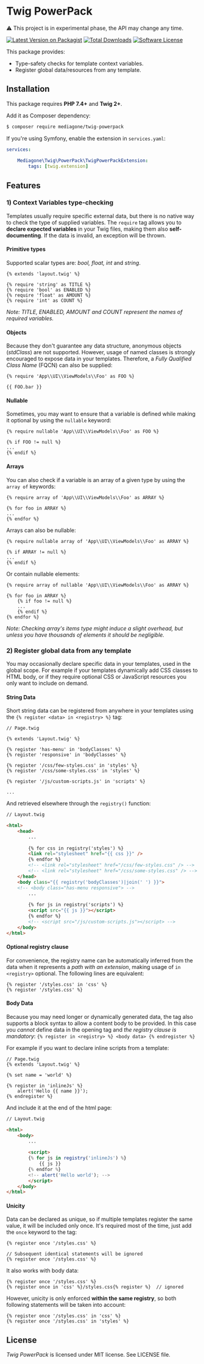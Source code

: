 # Twig PowerPack

⚠️ This project is in experimental phase, the API may change any time.

[![Latest Version on Packagist][ico-version]][link-packagist]
[![Total Downloads][ico-downloads]][link-downloads]
[![Software License][ico-license]](LICENSE)

This package provides:
- Type-safety checks for template context variables.
- Register global data/resources from any template.


## Installation
This package requires **PHP 7.4+** and **Twig 2+**.

Add it as Composer dependency:
```sh
$ composer require mediagone/twig-powerpack
```
If you're using Symfony, enable the extension in `services.yaml`:
```yaml
services:
    
    Mediagone\Twig\PowerPack\TwigPowerPackExtension:
        tags: [twig.extension]
```


## Features

### 1) Context Variables type-checking

Templates usually require specific external data, but there is no native way to check the type of supplied variables. The `require` tag allows you to **declare expected variables** in your Twig files, making them also **self-documenting**. If the data is invalid, an exception will be thrown.

#### Primitive types
Supported scalar types are: _bool, float, int_ and _string_.

```twig
{% extends 'layout.twig' %}

{% require 'string' as TITLE %}
{% require 'bool' as ENABLED %}
{% require 'float' as AMOUNT %}
{% require 'int' as COUNT %}
```
_Note: TITLE, ENABLED, AMOUNT and COUNT represent the names of required variables._

#### Objects
Because they don't guarantee any data structure, anonymous objects (_stdClass_) are not supported. However, usage of named classes is strongly encouraged to expose data in your templates. Therefore, a _Fully Qualified Class Name_ (FQCN) can also be supplied:
```twig
{% require 'App\\UI\\ViewModels\\Foo' as FOO %}

{{ FOO.bar }}
```

#### Nullable
Sometimes, you may want to ensure that a variable is defined while making it optional by using the `nullable` keyword:
```twig
{% require nullable 'App\\UI\\ViewModels\\Foo' as FOO %}

{% if FOO != null %}
...
{% endif %}
```

#### Arrays
You can also check if a variable is an array of a given type by using the `array of` keywords:

```twig
{% require array of 'App\\UI\\ViewModels\\Foo' as ARRAY %}

{% for foo in ARRAY %}
...
{% endfor %}
```

Arrays can also be nullable:
```twig
{% require nullable array of 'App\\UI\\ViewModels\\Foo' as ARRAY %}

{% if ARRAY != null %}
...
{% endif %}
```

Or contain nullable elements:
```twig
{% require array of nullable 'App\\UI\\ViewModels\\Foo' as ARRAY %}

{% for foo in ARRAY %}
    {% if foo != null %}
    ...
    {% endif %}
{% endfor %}
```

_Note: Checking array's items type might induce a slight overhead, but unless you have thousands of elements it should be negligible._



### 2) Register global data from any template

You may occasionally declare specific data in your templates, used in the global scope. For example if your templates dynamically add CSS classes to HTML body, or if they require optional CSS or JavaScript resources you only want to include on demand.

#### String Data

Short string data can be registered from anywhere in your templates using the `{% register <data> in <registry> %}` tag:
```twig
// Page.twig

{% extends 'Layout.twig' %}

{% register 'has-menu' in 'bodyClasses' %}
{% register 'responsive' in 'bodyClasses' %}

{% register '/css/few-styles.css' in 'styles' %}
{% register '/css/some-styles.css' in 'styles' %}

{% register '/js/custom-scripts.js' in 'scripts' %}

...
```

And retrieved elsewhere through the `registry()` function:
```html
// Layout.twig

<html>
    <head>
        ...
        
        {% for css in registry('styles') %}
        <link rel="stylesheet" href="{{ css }}" />
        {% endfor %}
        <!-- <link rel="stylesheet" href="/css/few-styles.css" /> -->
        <!-- <link rel="stylesheet" href="/css/some-styles.css" /> -->
    </head>
    <body class="{{ registry('bodyClasses')|join(' ') }}">
    <!-- <body class="has-menu responsive"> -->
        ...
        
        {% for js in registry('scripts') %}
        <script src="{{ js }}"></script>
        {% endfor %}
        <!-- <script src="/js/custom-scripts.js"></script> -->
    </body>
</html>
```


#### Optional registry clause

For convenience, the registry name can be automatically inferred from the data when it represents a _path with an extension_, making usage of `in <registry>` optional. The following lines are equivalent:

```twig
{% register '/styles.css' in 'css' %}
{% register '/styles.css' %}
```


#### Body Data
Because you may need longer or dynamically generated data, the tag also supports a block syntax to allow a content body to be provided. In this case you _cannot_ define data in the opening tag and _the registry clause is mandatory_:
`{% register in <registry> %} <body data> {% endregister %}`

For example if you want to declare inline scripts from a template:
```twig
// Page.twig
{% extends 'Layout.twig' %}

{% set name = 'world' %}

{% register in 'inlineJs' %}
    alert('Hello {{ name }}');
{% endregister %}
```
And include it at the end of the html page:
```html
// Layout.twig

<html>
    <body>
        ...
    
        <script>
        {% for js in registry('inlineJs') %}
            {{ js }}
        {% endfor %}
        <!-- alert('Hello world'); -->
        </script>
    </body>
</html>
```


#### Unicity

Data can be declared as unique, so if multiple templates register the same value, it will be included only once. It's required most of the time, just add the `once` keyword to the tag:

```twig
{% register once '/styles.css' %} 

// Subsequent identical statements will be ignored
{% register once '/styles.css' %}
```

It also works with body data:
```twig
{% register once '/styles.css' %}
{% register once in 'css' %}/styles.css{% register %}  // ignored
```

However, unicity is only enforced **within the same registry**, so both following statements will be taken into account:
```twig
{% register once '/styles.css' in 'css' %}
{% register once '/styles.css' in 'styles' %}
```


## License

_Twig PowerPack_ is licensed under MIT license. See LICENSE file.



[ico-version]: https://img.shields.io/packagist/v/mediagone/twig-powerpack.svg
[ico-downloads]: https://img.shields.io/packagist/dt/mediagone/twig-powerpack.svg
[ico-license]: https://img.shields.io/badge/license-MIT-brightgreen.svg

[link-packagist]: https://packagist.org/packages/mediagone/twig-powerpack
[link-downloads]: https://packagist.org/packages/mediagone/twig-powerpack
